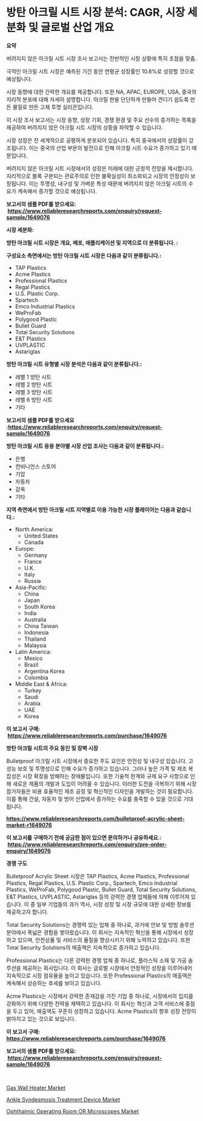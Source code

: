 <p><h1>방탄 아크릴 시트 시장 분석: CAGR, 시장 세분화 및 글로벌 산업 개요</h1></p><p><strong>요약</strong></p>
<p><p>버려지지 않은 아크릴 시트 시장 조사 보고서는 전반적인 시장 상황에 특히 초점을 맞춤. </p><p>극적인 아크릴 시트 시장은 예측된 기간 동안 연평균 성장률인 10.8%로 성장할 것으로 예상됩니다. </p><p>시장 동향에 대한 간략한 개요를 제공합니다. 또한 NA, APAC, EUROPE, USA, 중국의 지리적 분포에 대해 자세히 설명합니다. 아크릴 판을 단단하게 만들어 견디기 쉽도록 만든 물질로 만든 고체 투명 실리콘입니다. </p><p>이 시장 조사 보고서는 시장 동향, 성장 기회, 경쟁 환경 및 주요 선수의 증가하는 목록을 제공하여 버려지지 않은 아크릴 시트 시장의 상황을 파악할 수 있습니다. </p><p>시장 성장은 전 세계적으로 공평하게 분포되어 있습니다. 특히 중국에서의 성장률이 강조됩니다. 이는 중국의 산업 부문의 발전으로 인해 아크릴 시트 수요가 증가하고 있기 때문입니다. </p><p>버려지지 않은 아크릴 시트 시장에서의 성장은 미래에 대한 긍정적 전망을 제시합니다. 지리적으로 블록 구분되는 관료주의로 인한 불확실성이 최소화되고 시장의 안정성이 보장됩니다. 이는 투명성, 내구성 및 가벼운 특성 때문에 버려지지 않은 아크릴 시트의 수요가 계속해서 증가할 것으로 예상됩니다.</p></p>
<p><strong>보고서의 샘플 PDF를 받으세요: &nbsp;<a href="https://www.reliableresearchreports.com/enquiry/request-sample/1649076">https://www.reliableresearchreports.com/enquiry/request-sample/1649076</a></strong></p>
<p><strong>시장 세분화:</strong></p>
<p><strong> 방탄 아크릴 시트 시장은 개요, 배포, 애플리케이션 및 지역으로 더 분류됩니다. :</strong></p>
<p><strong>구성요소 측면에서는 방탄 아크릴 시트 시장은 다음과 같이 분류됩니다.:</strong></p>
<p><ul><li>TAP Plastics</li><li>Acme Plastics</li><li>Professional Plastics</li><li>Regal Plastics</li><li>U.S. Plastic Corp.</li><li>Spartech</li><li>Emco Industrial Plastics</li><li>WeProFab</li><li>Polygood Plastic</li><li>Bullet Guard</li><li>Total Security Solutions</li><li>E&T Plastics</li><li>UVPLASTIC</li><li>Astariglas</li></ul></p>
<p><strong> 방탄 아크릴 시트 유형별 시장 분석은 다음과 같이 분류됩니다.:</strong></p>
<p><ul><li>레벨 1 방탄 시트</li><li>레벨 2 방탄 시트</li><li>레벨 3 방탄 시트</li><li>레벨 6 방탄 시트</li><li>기타</li></ul></p>
<p><strong>보고서의 샘플 PDF를 받으세요 :<a href="https://www.reliableresearchreports.com/enquiry/request-sample/1649076">https://www.reliableresearchreports.com/enquiry/request-sample/1649076</a></strong></p>
<p><strong> 방탄 아크릴 시트 응용 분야별 시장 산업 조사는 다음과 같이 분류됩니다.:</strong></p>
<p><ul><li>은행</li><li>컨비니언스 스토어</li><li>기압</li><li>자동차</li><li>감옥</li><li>기타</li></ul></p>
<p><strong>지역 측면에서 방탄 아크릴 시트 지역별로 이용 가능한 시장 플레이어는 다음과 같습니다.:</strong></p>
<p><ul>
    <li>
        North America:
        <ul>
            <li>United States</li>
            <li>Canada</li>
        </ul>
    </li>
    <li>
        Europe:
        <ul>
            <li>Germany</li>
            <li>France</li>
            <li>U.K.</li>
            <li>Italy</li>
            <li>Russia</li>
        </ul>
    </li>
    <li>
        Asia-Pacific:
        <ul>
            <li>China</li>
            <li>Japan</li>
            <li>South Korea</li>
            <li>India</li>
            <li>Australia</li>
            <li>China Taiwan</li>
            <li>Indonesia</li>
            <li>Thailand</li>
            <li>Malaysia</li>
        </ul>
    </li>
    <li>
        Latin America:
        <ul>
            <li>Mexico</li>
            <li>Brazil</li>
            <li>Argentina Korea</li>
            <li>Colombia</li>
        </ul>
    </li>
    <li>
        Middle East & Africa:
        <ul>
            <li>Turkey</li>
            <li>Saudi</li>
            <li>Arabia</li>
            <li>UAE</li>
            <li>Korea</li>
        </ul>
    </li>
    </ul></p>
<p><strong>이 보고서 구매: &nbsp;<a href="https://www.reliableresearchreports.com/purchase/1649076">https://www.reliableresearchreports.com/purchase/1649076</a></strong></p>
<p><strong>방탄 아크릴 시트의 주요 동인 및 장벽 시장</strong></p>
<p><p>Bulletproof 아크릴 시트 시장에서 중요한 주도 요인은 안전성 및 내구성 있습니다. 고성능 보호 및 투명성으로 인해 수요가 증가하고 있습니다. 그러나 높은 가격 및 제조 복잡성은 시장 확장을 방해하는 장애물입니다. 또한 기술적 한계와 규제 요구 사항으로 인해 새로운 제품의 개발과 도입이 어려울 수 있습니다. 이러한 도전을 극복하기 위해 시장 참가자들은 비용 효율적인 제조 공정 및 혁신적인 디자인을 개발하는 것이 필요합니다. 이를 통해 건설, 자동차 및 방어 산업에서 증가하는 수요를 충족할 수 있을 것으로 기대됩니다.</p></p>
<p><strong><a href="https://www.reliableresearchreports.com/bulletproof-acrylic-sheet-market-r1649076">https://www.reliableresearchreports.com/bulletproof-acrylic-sheet-market-r1649076</a></strong></p>
<p><strong>이 보고서를 구매하기 전에 궁금한 점이 있으면 문의하거나 공유하세요.: &nbsp;<a href="https://www.reliableresearchreports.com/enquiry/pre-order-enquiry/1649076">https://www.reliableresearchreports.com/enquiry/pre-order-enquiry/1649076</a></strong></p>
<p><strong>경쟁 구도</strong></p>
<p><p>Bulletproof Acrylic Sheet 시장은 TAP Plastics, Acme Plastics, Professional Plastics, Regal Plastics, U.S. Plastic Corp., Spartech, Emco Industrial Plastics, WeProFab, Polygood Plastic, Bullet Guard, Total Security Solutions, E&T Plastics, UVPLASTIC, Astariglas 등의 강력한 경쟁 업체들에 의해 이루어져 있습니다. 이 중 일부 기업들의 과거 역사, 시장 성장 및 시장 규모에 대한 상세한 정보를 제공하고자 합니다.</p><p>Total Security Solutions는 경쟁력 있는 업체 중 하나로, 과거에 안보 및 방범 솔루션 분야에서 폭넓은 경험을 쌓아왔습니다. 이 회사는 지속적인 혁신을 통해 시장에서 성장하고 있으며, 안전상품 및 서비스의 품질을 향상시키기 위해 노력하고 있습니다. 또한 Total Security Solutions의 매출액은 지속적으로 증가하고 있습니다.</p><p>Professional Plastics는 다른 강력한 경쟁 업체 중 하나로, 플라스틱 소재 및 가공 솔루션을 제공하는 회사입니다. 이 회사는 글로벌 시장에서 안정적인 성장을 이루어내어 지속적으로 시장 점유율을 높이고 있습니다. 또한 Professional Plastics의 매출액은 계속해서 상승하는 추세를 보이고 있습니다.</p><p>Acme Plastics는 시장에서 강력한 존재감을 가진 기업 중 하나로, 시장에서의 입지를 강화하기 위해 다양한 전략을 채택하고 있습니다. 이 회사는 혁신과 고객 서비스에 중점을 두고 있어, 매출액도 꾸준히 성장하고 있습니다. Acme Plastics의 향후 성장 전망이 밝아지고 있는 것으로 보입니다.</p></p>
<p><strong>이 보고서 구매: &nbsp; <a href="https://www.reliableresearchreports.com/purchase/1649076">https://www.reliableresearchreports.com/purchase/1649076</a></strong></p>
<p><strong>보고서의 샘플 PDF를 받으세요: &nbsp;<a href="https://www.reliableresearchreports.com/enquiry/request-sample/1649076">https://www.reliableresearchreports.com/enquiry/request-sample/1649076</a></strong><strong></strong></p>
<p>&nbsp;</p>
<p><p><a href="https://github.com/PeterParrish5/Market-Research-Report-List-4/blob/main/gas-wall-heater-market.md">Gas Wall Heater Market</a></p><p><a href="https://www.linkedin.com/pulse/analyzing-ankle-syndesmosis-treatment-device-market-kqrdc?trackingId=PPtfHn5NnoaYENcOiCQxuA%3D%3D">Ankle Syndesmosis Treatment Device Market</a></p><p><a href="https://www.linkedin.com/pulse/ophthalmic-operating-room-microscopes-market-trends-analysis-m3xic?trackingId=RWX%2BNzoayXO%2FyxEeiAUFoA%3D%3D">Ophthalmic Operating Room OR Microscopes Market</a></p></p>